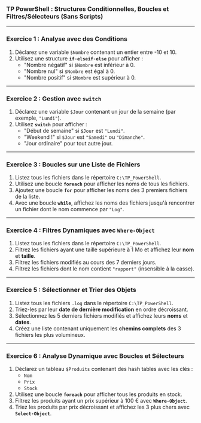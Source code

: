 ### TP PowerShell : Structures Conditionnelles, Boucles et Filtres/Sélecteurs (Sans Scripts)

---

### **Exercice 1 : Analyse avec des Conditions**

1. Déclarez une variable `$Nombre` contenant un entier entre -10 et 10.
2. Utilisez une structure **`if-elseif-else`** pour afficher :
   - "Nombre négatif" si `$Nombre` est inférieur à 0.
   - "Nombre nul" si `$Nombre` est égal à 0.
   - "Nombre positif" si `$Nombre` est supérieur à 0.

---

### **Exercice 2 : Gestion avec `switch`**

1. Déclarez une variable `$Jour` contenant un jour de la semaine (par exemple, `"Lundi"`).
2. Utilisez **`switch`** pour afficher :
   - "Début de semaine" si `$Jour` est `"Lundi"`.
   - "Weekend !" si `$Jour` est `"Samedi"` ou `"Dimanche"`.
   - "Jour ordinaire" pour tout autre jour.

---

### **Exercice 3 : Boucles sur une Liste de Fichiers**

1. Listez tous les fichiers dans le répertoire `C:\TP_PowerShell`.
2. Utilisez une boucle **`foreach`** pour afficher les noms de tous les fichiers.
3. Ajoutez une boucle **`for`** pour afficher les noms des 3 premiers fichiers de la liste.
4. Avec une boucle **`while`**, affichez les noms des fichiers jusqu'à rencontrer un fichier dont le nom commence par `"Log"`.

---

### **Exercice 4 : Filtres Dynamiques avec `Where-Object`**

1. Listez tous les fichiers dans le répertoire `C:\TP_PowerShell`.
2. Filtrez les fichiers ayant une taille supérieure à 1 Mo et affichez leur **nom** et **taille**.
3. Filtrez les fichiers modifiés au cours des 7 derniers jours.
4. Filtrez les fichiers dont le nom contient `"rapport"` (insensible à la casse).

---

### **Exercice 5 : Sélectionner et Trier des Objets**

1. Listez tous les fichiers `.log` dans le répertoire `C:\TP_PowerShell`.
2. Triez-les par leur **date de dernière modification** en ordre décroissant.
3. Sélectionnez les 5 derniers fichiers modifiés et affichez leurs **noms** et **dates**.
4. Créez une liste contenant uniquement les **chemins complets** des 3 fichiers les plus volumineux.

---

### **Exercice 6 : Analyse Dynamique avec Boucles et Sélecteurs**

1. Déclarez un tableau `$Produits` contenant des hash tables avec les clés :
   - `Nom`
   - `Prix`
   - `Stock`
2. Utilisez une boucle **`foreach`** pour afficher tous les produits en stock.
3. Filtrez les produits ayant un prix supérieur à 100 € avec **`Where-Object`**.
4. Triez les produits par prix décroissant et affichez les 3 plus chers avec **`Select-Object`**.

